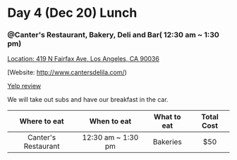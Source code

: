 # Day 4 (Dec 20) Lunch
### @Canter's Restaurant, Bakery, Deli and Bar( 12:30 am ~ 1:30 pm)
[Location: 419 N Fairfax Ave, Los Angeles, CA 90036](https://https://www.google.com/maps/place/Canter's+Restaurant,+Bakery,+Deli+and+Bar/@34.0789,-118.3704767,15z/data=!4m15!1m9!2m8!1sRestaurants!3m6!1sRestaurants!2sLos+Angeles+County+Museum+of+Art,+5905+Wilshire+Blvd,+Los+Angeles,+CA+90036!3s0x80c2b93cca9c7ab1:0x9b191d3aac3e37!4m2!1d-118.3592293!2d34.0639323!3m4!1s0x80c2b9332567369f:0xdd02eb055810bfaa!8m2!3d34.0789!4d-118.361722)

[Website: http://www.cantersdelila.com/)

[Yelp review](https://www.yelp.com/adredir?ad_business_id=cfwIZRwBON93wdQvk_YK_g&campaign_id=vuhhvk3AzpdGSVfneArGEg&click_origin=search_results&placement=above_search&redirect_url=https%3A%2F%2Fwww.yelp.com%2Fbiz%2Fcanters-deli-los-angeles-5&request_id=f861776f31378e73&signature=78b81f91be6e39160ed31f7184379495b7e0384b74420a0bcf045e617dfa88e6&slot=0)

  We will take out subs and have our breakfast in the car.

|Where to eat  |When to eat|What to eat                |Total Cost|
|:------------:|:---------:|:-------------------------:|:--------:|
|Canter's Restaurant|12:30 am ~ 1:30 pm       |Bakeries                   |$50       |
